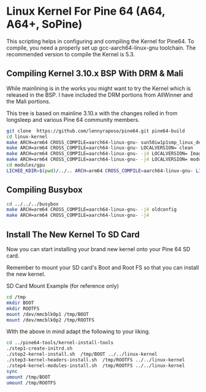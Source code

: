 # Linux Kernel For Pine 64 (A64, A64+, SoPine)

This scripting helps in configuring and compiling the Kernel for Pine64. To
compile, you need a properly set up gcc-aarch64-linux-gnu toolchain. The
recommended version to compile the Kernel is 5.3.


## Compiling  Kernel 3.10.x  BSP With DRM & Mali

While mainlining is in the works you might want to try the Kernel which is
released in the BSP. I have included the DRM portions from AllWinner and
the Mali portions.

This tree is based on mainline 3.10.x with the changes rolled in from longsleep
and various Pine 64 community members.

```bash
git clone  https://github.com/lennyraposo/pine64.git pine64-build
cd linux-kernel
make ARCH=arm64 CROSS_COMPILE=aarch64-linux-gnu- sun50iw1p1smp_linux_defconfig
make ARCH=arm64 CROSS_COMPILE=aarch64-linux-gnu- LOCALVERSION= clean
make ARCH=arm64 CROSS_COMPILE=aarch64-linux-gnu- -j4 LOCALVERSION= Image
make ARCH=arm64 CROSS_COMPILE=aarch64-linux-gnu- -j4 LOCALVERSION= modules
cd modules/gpu
LICHEE_KDIR=$(pwd)/../.. ARCH=arm64 CROSS_COMPILE=aarch64-linux-gnu- LICHEE_PLATFORM=Pine64 make build
```


## Compiling Busybox

```bash
cd ../../../busybox
make ARCH=arm64 CROSS_COMPILE=aarch64-linux-gnu- -j4 oldconfig
make ARCH=arm64 CROSS_COMPILE=aarch64-linux-gnu- -j4
```


## Install The New Kernel To SD Card

Now you can start installing your brand new kernel onto your Pine 64 SD card.

Remember to mount your SD card's Boot and Root FS so that you can install
the new kernel.

SD Card Mount Example (for reference only)

```bash
cd /tmp
mkdir BOOT
mkdir ROOTFS
mount /dev/mmcblk0p1 /tmp/BOOT
mount /dev/mmcblk0p2 /tmp/ROOTFS
```

WIth the above in mind adapt the following to your liking.

```bash
cd ../pine64-tools/kernel-install-tools
./step1-create-initrd.sh
./step2-kernel-install.sh  /tmp/BOOT ../../linux-kernel
./step3-kernel-headers-install.sh  /tmp/ROOTFS ../../linux-kernel
./step4-kernel-modules-install.sh  /tmp/ROOTFS ../../linux-kernel
sync
umount /tmp/BOOT
umount /tmp/ROOTFS
```

